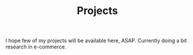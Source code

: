 ﻿---
layout: project
title: Projects
permalink: /projects/
---

I hope few of my projects will be available here, ASAP. Currently doing a bit research in e-commerce.
